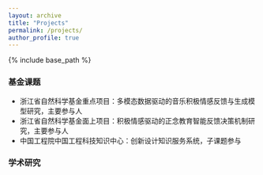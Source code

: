 ```yaml
---
layout: archive
title: "Projects"
permalink: /projects/
author_profile: true
---
```


{% include base_path %}


<!-- {% for post in site.projects %}
  {% include archive-single.html %}
{% endfor %}
 -->



### 基金课题

* 浙江省自然科学基金重点项目：多模态数据驱动的音乐积极情感反馈与生成模型研究，主要参与人
* 浙江省自然科学基金面上项目：积极情感驱动的正念教育智能反馈决策机制研究，主要参与人
* 中国工程院中国工程科技知识中心：创新设计知识服务系统，子课题参与



### 学术研究

